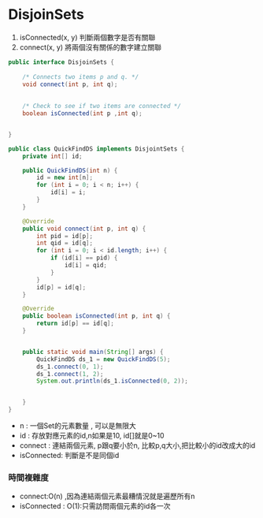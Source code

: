 # DisjoinSets
1. isConnected(x, y) 判斷兩個數字是否有關聯
2. connect(x, y) 將兩個沒有關係的數字建立關聯

```java
public interface DisjoinSets {
    
	/* Connects two items p and q. */
	void connect(int p, int q);
	
	
	/* Check to see if two items are connected */
	boolean isConnected(int p ,int q);


}

public class QuickFindDS implements DisjointSets {
    private int[] id;

    public QuickFindDS(int n) {
        id = new int[n];
        for (int i = 0; i < n; i++) {
            id[i] = i;
        }
    }

    @Override
    public void connect(int p, int q) {
        int pid = id[p];
        int qid = id[q];
        for (int i = 0; i < id.length; i++) {
            if (id[i] == pid) {
                id[i] = qid;
            }
        }
        id[p] = id[q];
    }

    @Override
    public boolean isConnected(int p, int q) {
        return id[p] == id[q];
    }


    public static void main(String[] args) {
        QuickFindDS ds_1 = new QuickFindDS(5);
        ds_1.connect(0, 1);
        ds_1.connect(1, 2);
        System.out.println(ds_1.isConnected(0, 2));


    }
}
```

- n : 一個Set的元素數量 , 可以是無限大
- id : 存放對應元素的id,n如果是10, id[]就是0~10
- connect : 連結兩個元素, p跟q要小於n, 比較p,q大小,把比較小的id改成大的id
- isConnected: 判斷是不是同個id

### 時間複雜度
- connect:O(n) ,因為連結兩個元素最糟情況就是遍歷所有n
- isConnected : O(1):只需訪問兩個元素的id各一次
